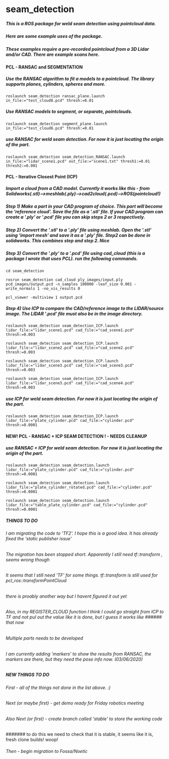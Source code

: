 # seam_detection

##### This is a ROS package for weld seam detection using pointcloud data.

##### Here are some example uses of the package.

##### These examples require a pre-recorded pointcloud from a 3D Lidar and/or CAD. There are example scans here.

#### PCL - RANSAC and SEGMENTATION


<!-- ##### try this one pcd_to_pointcloud - THIS WORKS (02/04/2020)-->
<!--`roslaunch seam_detection segment_plane_line.launch in_file:="test_cloud11.pcd" thresh:=0.01`-->

##### Use the RANSAC algorithm to fit a models to a pointcloud. The library supports planes, cylinders, spheres and more.
`roslaunch seam_detection ransac_plane.launch in_file:="test_cloud8.pcd" thresh:=0.01`

##### Use RANSAC models to segment, or separate, pointclouds.
`roslaunch seam_detection segment_plane.launch in_file:="test_cloud8.pcd" thresh:=0.01`

##### use RANSAC for weld seam detection. For now it is just locating the origin of the part.
`roslaunch seam_detection seam_detection_RANSAC.launch in_file:="lidar_scene1.pcd" out_file:="scene1.txt" thresh1:=0.01 thresh2:=0.001`


#### PCL - Iterative Closest Point (ICP)

##### Import a cloud from a CAD model. Currently it works like this - from Solidworks(.stl)-->meshlab(.ply)-->cad2cloud(.pcd)-->ROS(pointcloud!)

##### Step 1) Make a part in your CAD program of choice. This part will become the 'reference cloud'. Save the file as a '.stl' file. If your CAD program can create a '.ply' or '.pcd' file you can skip steps 2 or 3 respectively.

##### Step 2) Convert the '.stl' to a '.ply' file using meshlab. Open the '.stl' using 'import mesh' and save it as a '.ply' file. Step2 can be done in solidworks. This combines step and step 2. Nice

##### Step 3) Convert the '.ply' to a '.pcd' file using cad_cloud (this is a package I wrote that uses PCL). run the following commands.

`cd seam_detection`

`rosrun seam_detection cad_cloud ply_images/input.ply pcd_images/output.pcd -n_samples 100000 -leaf_size 0.001 -write_normals 1 -no_vis_results 0`

`pcl_viewer -multiview 1 output.pcd`

##### Step 4) Use ICP to compare the CAD/reference image to the LIDAR/source image. The LIDAR '.pcd' file must also be in the image directory.

`roslaunch seam_detection seam_detection_ICP.launch lidar_file:="lidar_scene1.pcd" cad_file:="cad_scene1.pcd"  thresh:=0.003`

`roslaunch seam_detection seam_detection_ICP.launch lidar_file:="lidar_scene2.pcd" cad_file:="cad_scene2.pcd"  thresh:=0.003`

`roslaunch seam_detection seam_detection_ICP.launch lidar_file:="lidar_scene3.pcd" cad_file:="cad_scene3.pcd"  thresh:=0.003`

`roslaunch seam_detection seam_detection_ICP.launch lidar_file:="lidar_scene3.pcd" cad_file:="cad_scene4.pcd"  thresh:=0.003`


##### use ICP for weld seam detection. For now it is just locating the origin of the part.
`roslaunch seam_detection seam_detection_ICP.launch lidar_file:="plate_cylinder.pcd" cad_file:="cylinder.pcd"  thresh:=0.0001`

#### NEW! PCL - RANSAC + ICP SEAM DETECTION ! - NEEDS CLEANUP
##### use RANSAC + ICP for weld seam detection. For now it is just locating the origin of the part.
`roslaunch seam_detection seam_detection.launch lidar_file:="plate_cylinder.pcd" cad_file:="cylinder.pcd" thresh:=0.0001`

`roslaunch seam_detection seam_detection.launch lidar_file:="plate_cylinder_rotated.pcd" cad_file:="cylinder.pcd" thresh:=0.0001`

`roslaunch seam_detection seam_detection.launch lidar_file:="table_plate_cylinder.pcd" cad_file:="cylinder.pcd" thresh:=0.0001`

##### THINGS TO DO
#####
###### I am migrating the code to 'TF2'. I hope this is a good idea. It has already fixed the 'static publisher issue'

###### The migration has been stopped short. Apparently I still need tf::transform , seems wrong though

###### It seems that I still need 'TF' for some things. tf::transform is still used for pcl_ros::transformPointCloud
###### there is proably another way but I havent figured it out yet
######
###### Also, in my REGISTER_CLOUD function I think I could go straight from ICP to TF and not pul out the value like it is done, but I guess it works like ###### that now
######
###### Multiple parts needs to be developed
######
###### I am currently adding 'markers' to show the results from RANSAC, the markers are there, but they need the pose info now. (03/06/2020)

##### NEW THINGS TO DO
###### First - all of the things not done in the list above. :)
###### Next (or maybe first) - get demo ready for Friday robotics meeting
###### Also Next (or first) - create branch called 'stable' to store the working code
####### to do this we need to check that it is stable, it seems like it is, fresh clone builds! woop!
###### Then - begin migration to Fossa/Noetic
